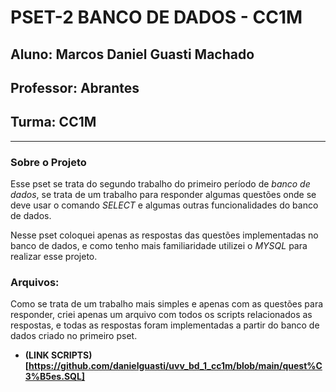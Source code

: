 # PSET-2 BANCO DE DADOS - CC1M

## Aluno: Marcos Daniel Guasti Machado
## Professor: Abrantes 
## Turma: CC1M

----------------------------------------------------------------------------------

### Sobre o Projeto

Esse pset se trata do segundo trabalho do primeiro período de *banco de dados*, se trata de um trabalho para responder algumas questões onde se deve usar o comando *SELECT* e algumas outras funcionalidades do banco de dados. 

Nesse pset coloquei apenas as respostas das questões implementadas no banco de dados, e como tenho mais familiaridade utilizei o *MYSQL* para realizar esse projeto.

### Arquivos:
Como se trata de um trabalho mais simples e apenas com as questões para responder, criei apenas um arquivo com todos os scripts relacionados as respostas, e todas as respostas foram implementadas a partir do banco de dados criado no primeiro pset.

* **(LINK SCRIPTS)[https://github.com/danielguasti/uvv_bd_1_cc1m/blob/main/quest%C3%B5es.SQL]**